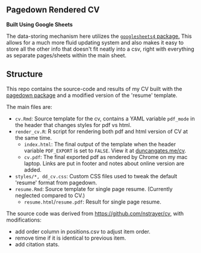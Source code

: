 ## Pagedown Rendered CV

__Built Using Google Sheets__

The data-storing mechanism here utilizes the [`googlesheets4` package.](https://googlesheets4.tidyverse.org/index.html) This allows for a much more fluid updating system and also makes it easy to store all the other info that doesn't fit neatly into a csv, right with everything as separate pages/sheets within the main sheet. 


## Structure

This repo contains the source-code and results of my CV built with the [pagedown package](https://pagedown.rbind.io) and a modified version of the 'resume' template. 

The main files are:

- `cv.Rmd`: Source template for the cv, contains a YAML variable `pdf_mode` in the header that changes styles for pdf vs html. 
- `render_cv.R`: R script for rendering both pdf and html version of CV at the same time.
  - `index.html`: The final output of the template when the header variable `PDF_EXPORT` is set to `FALSE`. View it at [duncangates.me/cv](http://duncangates.me/cv).
  - `cv.pdf`: The final exported pdf as rendered by Chrome on my mac laptop. Links are put in footer and notes about online version are added. 
- `styles/*, dd_cv.css`: Custom CSS files used to tweak the default 'resume' format from pagedown. 
- `resume.Rmd`: Source template for single page resume. (Currently neglected compared to CV.)
  - `resume.html`/`resume.pdf`: Result for single page resume.


The source code was derived from https://github.com/nstrayer/cv, with modifications:

- add order column in positions.csv to adjust item order.
- remove time if it is identical to previous item.
- add citation stats.

